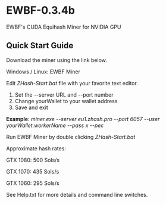 # EWBF-0.3.4b
EWBF's CUDA Equihash Miner for NVIDIA GPU

## Quick Start Guide

Download the miner using the link below.

Windows / Linux: EWBF Miner

Edit _ZHash-Start.bat_ file with your favorite text editor.

1. Set the --server URL and --port number
2. Change yourWallet to your wallet address
3. Save and exit

**Example**: _miner.exe --server eu1.zhash.pro --port 6057 --user yourWallet.workerName --pass x --pec_

Run EWBF Miner by double clicking _ZHash-Start.bat_

Approximate hash rates:

GTX 1080: 500 Sols/s

GTX 1070: 435 Sols/s

GTX 1060: 295 Sols/s

See Help.txt for more details and command line switches.
